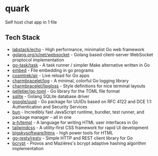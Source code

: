 # quark

Self host chat app in 1 file

## Tech Stack

- [labstack/echo](https://github.com/labstack/echo) - High performance, minimalist Go web framework
- [golang.org/x/net/websocket](https://pkg.go.dev/golang.org/x/net/websocket) - Golang based client-server WebSocket proptocol implementation
- [go-task/task](https://github.com/go-task/task) - A task runner / simpler Make alternative written in Go
- [embed](https://pkg.go.dev/embed) - File embedding in go programs
- [cosmtrek/air](https://github.com/cosmtrek/air) - Live reload for Go apps
- [charmbracelet/log](https://github.com/charmbracelet/log) - A minimal, colorful Go logging library
- [charmbracelet/lipgloss](https://github.com/charmbracelet/lipgloss) - Style definitions for nice terminal layouts
- [pelletier/go-toml](https://github.com/pelletier/go-toml) - Go library for the TOML file format
- [sqlite](https://pkg.go.dev/modernc.org/sqlite) - Golang SQLite database driver
- [google/uuid](https://github.com/google/uuid) - Go package for UUIDs based on RFC 4122 and DCE 1.1: Authentication and Security Services
- [bun](https://bun.sh/) - Incredibly fast JavaScript runtime, bundler, test runner, and package manager – all in one
- [a-h/templ](https://github.com/a-h/templ) - A language for writing HTML user interfaces in Go
- [tailwindcss](https://tailwindcss.com/) - A utility-first CSS framework for rapid UI development
- [bigskysoftware/htmx](https://github.com/bigskysoftware/htmx) - high power tools for HTML
- [go-resty/resty](https://github.com/go-resty/resty) - Simple HTTP and REST client library for Go
- [bcrypt](https://pkg.go.dev/golang.org/x/crypto/bcrypt) - Provos and Mazières's bcrypt adaptive hashing algorithm implementation
